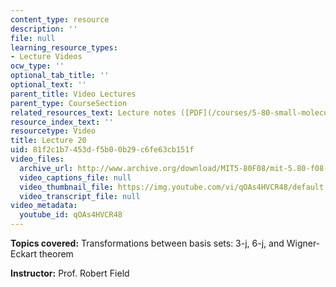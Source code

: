 ```yaml
---
content_type: resource
description: ''
file: null
learning_resource_types:
- Lecture Videos
ocw_type: ''
optional_tab_title: ''
optional_text: ''
parent_title: Video Lectures
parent_type: CourseSection
related_resources_text: Lecture notes ([PDF](/courses/5-80-small-molecule-spectroscopy-and-dynamics-fall-2008/resources/20_580ln_fa08))
resource_index_text: ''
resourcetype: Video
title: Lecture 20
uid: 81f2c1b7-453d-f5b0-0b29-c6fe63cb151f
video_files:
  archive_url: http://www.archive.org/download/MIT5-80F08/mit-5.80-f08-lec20_300k.mp4
  video_captions_file: null
  video_thumbnail_file: https://img.youtube.com/vi/qOAs4HVCR48/default.jpg
  video_transcript_file: null
video_metadata:
  youtube_id: qOAs4HVCR48
---
```


**Topics covered:** Transformations between basis sets: 3-j, 6-j, and Wigner-Eckart theorem

**Instructor:** Prof. Robert Field